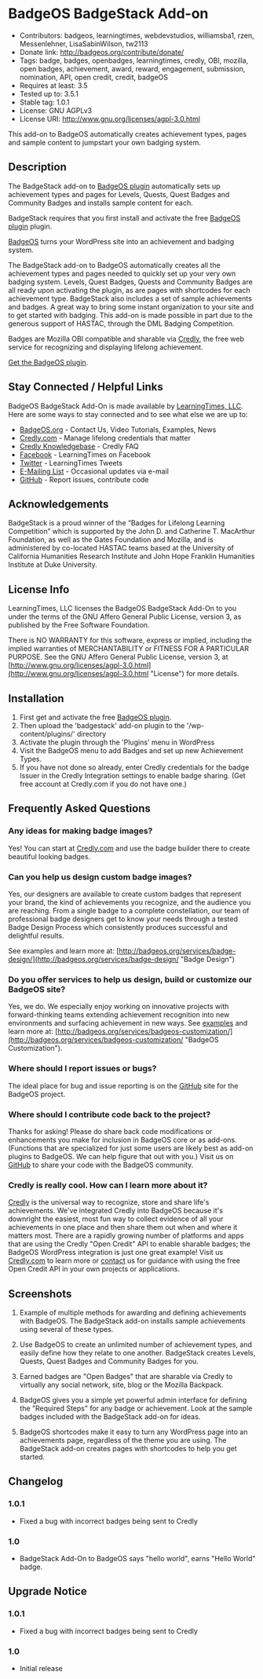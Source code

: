 # BadgeOS BadgeStack Add-on

* Contributors: badgeos, learningtimes, webdevstudios, williamsba1, rzen, Messenlehner, LisaSabinWilson, tw2113
* Donate link: http://badgeos.org/contribute/donate/
* Tags: badge, badges, openbadges, learningtimes, credly, OBI, mozilla, open badges, achievement, award, reward, engagement, submission, nomination, API, open credit, credit, badgeOS
* Requires at least: 3.5
* Tested up to: 3.5.1
* Stable tag: 1.0.1
* License: GNU AGPLv3
* License URI: http://www.gnu.org/licenses/agpl-3.0.html

This add-on to BadgeOS automatically creates achievement types, pages and sample content to jumpstart your own badging system.

## Description

The BadgeStack add-on to [BadgeOS plugin](http://wordpress.org/extend/plugins/badgeos/ "BadgeOS") automatically sets up achievement types and pages for Levels, Quests, Quest Badges and Community Badges and installs sample content for each.

BadgeStack requires that you first install and activate the free [BadgeOS plugin](http://wordpress.org/extend/plugins/badgeos/ "BadgeOS") plugin.

[BadgeOS](http://www.badgeos.org "BadgeOS") turns your WordPress site into an achievement and badging system.

The BadgeStack add-on to BadgeOS automatically creates all the achievement types and pages needed to quickly set up your very own badging system. Levels, Quest Badges, Quests and Community Badges are all ready upon activating the plugin, as are pages with shortcodes for each achievement type. BadgeStack also includes a set of sample achievements and badges. A great way to bring some instant organization to your site and to get started with badging. This add-on is made possible in part due to the generous support of HASTAC, through the DML Badging Competition.

Badges are Mozilla OBI compatible and sharable via [Credly](https://credly.com/ "Credly.com"), the free web service for recognizing and displaying lifelong achievement.

[Get the BadgeOS plugin](http://wordpress.org/extend/plugins/badgeos/ "BadgeOS").

## Stay Connected / Helpful Links

BadgeOS BadgeStack Add-On is made available by [LearningTimes, LLC](http://www.LearningTimes.com/ "LearningTimes web site"). Here are some ways to stay connected and to see what else we are up to:

* [BadgeOS.org](http://badgeos.org/ "BadgeOS web site") - Contact Us, Video Tutorials, Examples, News
* [Credly.com](https://credly.com/ "Credly web site") - Manage lifelong credentials that matter
* [Credly Knowledgebase](http://support.credly.com/ "Credly FAQ and Support") - Credly FAQ
* [Facebook](https://www.facebook.com/LearningTimes "LearningTimes on Facebook") - LearningTimes on Facebook
* [Twitter](https://twitter.com/LearningTimes "LearningTimes on Facebook") - LearningTimes Tweets
* [E-Mailing List](http://badgeos.org/join-list/ "BadgeOS Occasional Mailing List - No spam!") - Occasional updates via e-mail
* [GitHub](https://github.com/opencredit/badgeos "BadgeOS on GitHub") - Report issues, contribute code

## Acknowledgements

BadgeStack is a proud winner of the “Badges for Lifelong Learning Competition” which is supported by the John D. and Catherine T. MacArthur Foundation, as well as the Gates Foundation and Mozilla, and is administered by co-located HASTAC teams based at the University of California Humanities Research Institute and John Hope Franklin Humanities Institute at Duke University.

## License Info 

LearningTimes, LLC licenses the BadgeOS BadgeStack Add-On to you under the terms of the GNU Affero General Public License, version 3, as published by the Free Software Foundation.

There is NO WARRANTY for this software, express or implied, including the implied warranties of MERCHANTABILITY or FITNESS FOR A PARTICULAR PURPOSE.  See the GNU Affero General Public License, version 3, at [http://www.gnu.org/licenses/agpl-3.0.html](http://www.gnu.org/licenses/agpl-3.0.html "License") for more details.


## Installation


1. First get and activate the free [BadgeOS plugin](http://wordpress.org/extend/plugins/badgeos/ "BadgeOS").
2. Then upload the 'badgestack' add-on plugin to the '/wp-content/plugins/' directory
3. Activate the plugin through the 'Plugins' menu in WordPress
4. Visit the BadgeOS menu to add Badges and set up new Achievement Types.
5. If you have not done so already, enter Credly credentials for the badge Issuer in the Credly Integration settings to enable badge sharing. (Get free account at Credly.com if you do not have one.)


## Frequently Asked Questions 


### Any ideas for making badge images? 

Yes! You can start at [Credly.com](https://credly.com/ "Badge Builder Tool") and use the badge builder there to create beautiful looking badges.

### Can you help us design custom badge images?

Yes, our designers are available to create custom badges that represent your brand, the kind of achievements you recognize, and the audience you are reaching.  From a single badge to a complete constellation, our team of professional badge designers get to know your needs through a tested Badge Design Process which consistently produces successful and delightful results.

See examples and learn more at: [http://badgeos.org/services/badge-design/](http://badgeos.org/services/badge-design/ "Badge Design")

### Do you offer services to help us design, build or customize our BadgeOS site? 

Yes, we do. We especially enjoy working on innovative projects with forward-thinking teams extending achievement recognition into new environments and surfacing achievement in new ways. See [examples](http://badgeos.org/about/sample-sites/ "Sample pojects") and learn more at: [http://badgeos.org/services/badgeos-customization/](http://badgeos.org/services/badgeos-customization/ "BadgeOS Customization").

### Where should I report issues or bugs? 

The ideal place for bug and issue reporting is on the [GitHub](https://github.com/opencredit/badgeos "BadgeOS on GitHub") site for the BadgeOS project.

### Where should I contribute code back to the project? 

Thanks for asking!  Please do share back code modifications or enhancements you make for inclusion in BadgeOS core or as add-ons. (Functions that are specialized for just some users are likely best as add-on plugins to BadgeOS. We can help figure that out with you.) Visit us on [GitHub](https://github.com/opencredit/badgeos "BadgeOS on GitHub") to share your code with the BadgeOS community.

### Credly is really cool. How can I learn more about it? 

[Credly](https://credly.com/ "Credly web site") is the universal way to recognize, store and share life's achievements. We've integrated Credly into BadgeOS because it's downright the easiest, most fun way to collect evidence of all your achievements in one place and then share them out when and where it matters most. There are a rapidly growing number of platforms and apps that are using the Credly "Open Credit" API to enable sharable badges; the BadgeOS WordPress integration is just one great example! Visit us [Credly.com](https://credly.com "Credly on the Web") to learn more or [contact](https://credly.com/contact "Contact us") us for guidance with using the free Open Credit API in your own projects or applications.


## Screenshots 

1. Example of multiple methods for awarding and defining achievements with BadgeOS. The BadgeStack add-on installs sample achievements using several of these types.

2. Use BadgeOS to create an unlimited number of achievement types, and easily define how they relate to one another. BadgeStack creates Levels, Quests, Quest Badges and Community Badges for you.

3. Earned badges are "Open Badges" that are sharable via Credly to virtually any social network, site, blog or the Mozilla Backpack.

4. BadgeOS gives you a simple yet powerful admin interface for defining the "Required Steps" for any badge or achievement. Look at the sample badges included with the BadgeStack add-on for ideas.

5. BadgeOS shortcodes make it easy to turn any WordPress page into an achievements page, regardless of the theme you are using. The BadgeStack add-on creates pages with shortcodes to help you get started.


## Changelog 

### 1.0.1
* Fixed a bug with incorrect badges being sent to Credly

### 1.0 
* BadgeStack Add-On to BadgeOS says "hello world", earns "Hello World" badge.


## Upgrade Notice 

### 1.0.1 
* Fixed a bug with incorrect badges being sent to Credly

### 1.0
* Initial release
